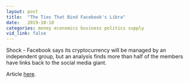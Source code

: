 ```yaml
---
layout: post
title:  "The Ties That Bind Facebook's Libra"
date:   2019-10-10
categories: money economics business politics supply
vid_link: false
---
```


Shock - Facebook says its cryptocurrency will be managed by an independent group, but an analysis finds more than half of the members have links back to the social media giant.

Article [here].

[here]: //www.wired.com/story/ties-bind-facebooks-libra/
